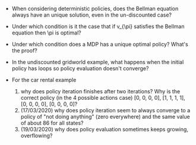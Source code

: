 - When considering deterministic policies, does the Bellman equation always have an unique solution, even in the un-discounted case?

- Under which condition is it the case that if v_{\pi} satisfies the Bellman equation then \pi is optimal?

- Under which condition does a MDP has a unique optimal policy? What's the proof?

- In the undiscounted gridworld example, what happens when the initial policy has loops so policy evaluation doesn't converge?

- For the car rental example
    1. why does policy iteration finishes after two iterations? Why is the correct policy (in the 4 possible actions case) [0, 0, 0, 0], [1, 1, 1, 1], [0, 0, 0, 0], [0, 0, 0, 0]?
    2. (17/03/2020) why does policy iteration seem to always converge to a policy of "not doing anything" (zero everywhere) and the same value of about 86 for all states?
    3. (19/03/2020) why does policy evaluation sometimes keeps growing, overflowing?
